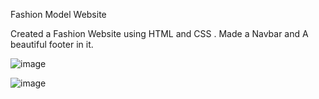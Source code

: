 Fashion Model Website

Created a Fashion Website using HTML and CSS . Made a Navbar and A beautiful footer in it.

![image](https://github.com/user-attachments/assets/09139014-e18f-4c4b-bc14-443b6ef5b905)


![image](https://github.com/user-attachments/assets/203a7008-14d8-44d7-b12f-fda773e621ba)
